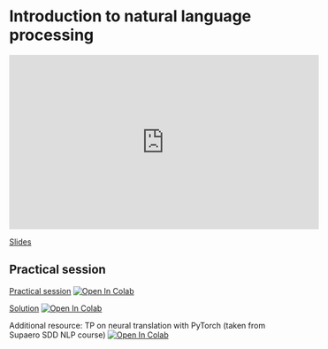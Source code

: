 # Introduction to natural language processing


<iframe width="560" height="315" src="https://www.youtube.com/embed/q8ljUfWnU00" title="YouTube video player" frameborder="0" allow="accelerometer; autoplay; clipboard-write; encrypted-media; gyroscope; picture-in-picture" allowfullscreen></iframe>

[Slides](https://docs.google.com/presentation/d/1h8YaapHjdd-Q07lGcImTMq_IUhCsQG4JVwrvzOLXh6w/edit?usp=sharing)

## Practical session

[Practical session](https://minhaskamal.github.io/DownGit/#/home?url=https://github.com/wikistat/AI-Frameworks/blob/website/nlp/INSA_NLP_TP.ipynb)
[![Open In Colab](https://colab.research.google.com/assets/colab-badge.svg)](https://colab.research.google.com/github/wikistat/AI-Frameworks/blob/website/code/nlp/INSA_NLP_TP.ipynb)

[Solution](https://minhaskamal.github.io/DownGit/#/home?url=https://github.com/wikistat/AI-Frameworks/blob/website/code/nlp/INSA_NLP_TP_solutions.ipynb)
[![Open In Colab](https://colab.research.google.com/assets/colab-badge.svg)](https://colab.research.google.com/github/wikistat/AI-Frameworks/blob/website/code/nlp/INSA_NLP_TP_solutions.ipynb)

Additional resource: TP on neural translation with PyTorch (taken from Supaero SDD NLP course) [![Open In Colab](https://colab.research.google.com/assets/colab-badge.svg)](https://colab.research.google.com/github/wikistat/AI-Frameworks/blob/website/code/nlp/Natural_Language_Generation_pyTorch.ipynb)